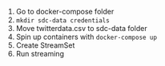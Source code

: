 1. Go to docker-compose folder
2. `mkdir sdc-data credentials`
3. Move twitterdata.csv to sdc-data folder
4. Spin up containers with `docker-compose up`
5. Create StreamSet
6. Run streaming

